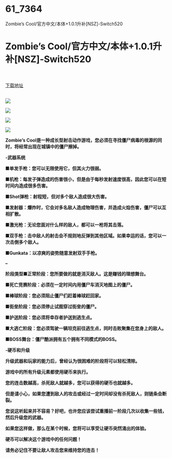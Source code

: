 # 61_7364
Zombie’s Cool/官方中文/本体+1.0.1升补[NSZ]-Switch520
# Zombie’s Cool/官方中文/本体+1.0.1升补[NSZ]-Switch520
 <br/></br>
[下载地址](https://www.switch520.cc/article/7364 "下载地址")
<br/></br>

<p><span><strong><img src="https://www.switch520.cc/muke_img/upload_art_editor_20201114-1_0cb3adace6eddf7cd06daafb9b89f0f6.jpg"></strong></span></p>
<p><span><strong><img src="https://www.switch520.cc/muke_img/upload_art_editor_20201114-1_7ab62973af373140f99b97f1b71742db.jpg"></strong></span></p>
<p><span><strong><img src="https://www.switch520.cc/muke_img/upload_art_editor_20201114-1_bbeaf1c2b890d515229614db03c45a41.jpg"></strong></span></p>
<p><span><strong><img src="https://www.switch520.cc/muke_img/upload_art_editor_20201114-1_b920286d0d2915d18433efec5b7b7f63.jpg"></strong></span></p>
<p></p>
<p><span><strong>Zombie’s Cool是一种成长型射击动作游戏，您必须在寻找僵尸病毒的根源的同时，将经常出现在城镇中的僵尸擦掉。</strong></span></p>
<p><span><strong>-武器系统</strong></span></p>
<p><span><strong>■单发手枪：您可以无限使用它，但其火力很弱。</strong></span></p>
<p><span><strong>■机枪：每发子弹造成的伤害很小，但是由于每秒发射速度很高，因此您可以在短时间内造成很多伤害。</strong></span></p>
<p><span><strong>■Shot弹枪：射程短，但对多个敌人造成很大伤害。</strong></span></p>
<p><span><strong>■发射器：爆炸时，它会对多名敌人造成物理伤害，并造成火焰伤害，僵尸可以互相扩散。</strong></span></p>
<p><span><strong>■激光枪：无论您面对什么样的敌人，都可以一枪将其击落。</strong></span></p>
<p><span><strong>■双手枪：击中敌人的射击会不规则地反弹到其他区域。如果幸运的话，您可以一次击倒多个敌人。</strong></span></p>
<p><span><strong>■Gunkata：以凉爽的姿势随意发射双手手枪。</strong></span></p>
<p></p>
<p><span><strong>–</strong></span></p>
<p><span><strong>阶段类型■正常阶段：您所要做的就是消灭敌人。这是赚钱的理想舞台。</strong></span></p>
<p><span><strong>■死亡竞赛阶段：必须在一定时间内用僵尸车消灭地图上的僵尸。</strong></span></p>
<p><span><strong>■棒球阶段：您必须阻止僵尸们赶着棒球赶回家。</strong></span></p>
<p><span><strong>■街垒阶段：您必须停止试图穿过街垒的僵尸。</strong></span></p>
<p><span><strong>■护送阶段：您必须将幸存者护送到逃生点。</strong></span></p>
<p><span><strong>■大逃亡阶段：您必须驾驶一辆坦克前往逃生点，同时击败聚集在您身上的敌人。</strong></span></p>
<p><span><strong>■BOSS舞台：僵尸酷派拥有五个拥有不同模式的BOSS。</strong></span></p>
<p></p>
<p><span><strong>-硬币和升级</strong></span></p>
<p><span><strong>升级武器和玩家的能力后，曾经认为很困难的阶段将可以轻松清除。</strong></span></p>
<p><span><strong>游戏中的所有升级元素都使用硬币来执行。</strong></span></p>
<p><span><strong>您的连击数越高，杀死敌人就越多，您可以获得的硬币也就越多。</strong></span></p>
<p><span><strong>但是请小心，如果您遭到敌人的攻击或经过一定时间却没有杀死敌人，则链条会断裂。</strong></span></p>
<p><span><strong>您说这听起来并不容易？好吧，也许您应该尝试重播前一阶段几次以收集一些钱，然后升级您的武器。</strong></span></p>
<p><span><strong>如果您这样做，那么在某个时候，您将可以享受让硬币突然涌出的体验。</strong></span></p>
<p><span><strong>硬币可以解决这个游戏中的任何问题！</strong></span></p>
<p><span><strong>请务必记住不要让敌人攻击您来维持您的连击！</strong></span></p>
<p></p>
